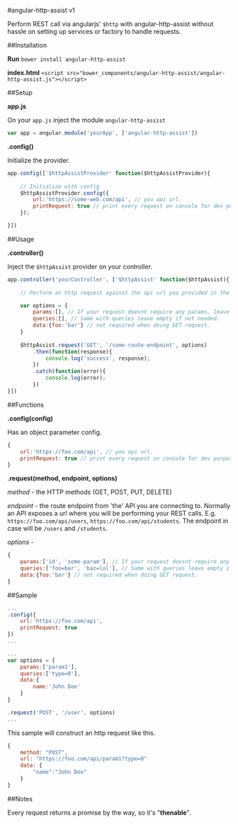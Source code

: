 #angular-http-assist v1

Perform REST call via angularjs' `$http` with angular-http-assist without hassle on setting up services or factory to handle requests.

##Installation

**Run** `bower install angular-http-assist`

**index.html** `<script src="bower_components/angular-http-assist/angular-http-assist.js"></script>`

##Setup

**app.js**

On your `app.js` inject the module `angular-http-assist`

```javascript
var app = angular.module('yourApp', ['angular-http-assist'])
```

**.config()** 

Initialize the provider.

```javascript
app.config(['$httpAssistProvider' function($httpAssistProvider){
	
	// Initialize with config
	$httpAssistProvider.config({
        url:'https://some-web.com/api', // you api url.
        printRequest: true // print every request on console for dev purposes.
    });

}])
```

##Usage

**.controller()**

Inject the `$httpAssist` provider on your controller.

```javascript
app.controller('yourController', ['$httpAssist' function($httpAssist){
	
	// Perform an http request against the api url you provided in the config()

	var options = {
        params:[], // If your request doesnt require any params, leave the array empty.
        queries:[], // Same with queries leave empty if not needed.
        data:{foo:'bar'} // not required when doing GET request.
    }
 
    $httpAssist.request('GET', '/some-route-endpoint', options)
        .then(function(response){
            console.log('success', response);
        })
        .catch(function(error){
            console.log(error);
        })
}])
```

##Functions

**.config(config)**

Has an object parameter config. 

```javascript
{
    url:'https://foo.com/api', // you api url.
    printRequest: true // print every request on console for dev purposes.
}
```

**.request(method, endpoint, options)**

*method* - the HTTP methods (GET, POST, PUT, DELETE)

*endpoint* - the route endpoint from 'the' API you are connecting to. Normally an API exposes a url where you will be performing your REST calls. E.g. `https://foo.com/api/users`, `https://foo.com/api/students`. The endpoint in case will be `/users` and `/students`.

*options* -  
```javascript
{
    params:['id', 'some-param'], // If your request doesnt require any params, leave the array empty.
    queries:['foo=bar', 'baz=lol'], // Same with queries leave empty if not needed.
    data:{foo:'bar'} // not required when doing GET request.
}
```

##Sample

```javascript
...
.config({
    url:'https://foo.com/api',
    printRequest: true
})
...

...
var options = {
	params:['param1'],
	queries:['type=0'],
	data:{
		name:'John Doe'
	}
}

.request('POST', '/user', options)
...
```

This sample will construct an http request like this. 

```javascript
{
	method: "POST", 
	url: "https://foo.com/api/param1?type=0"
	data: {
		"name":"John Doe"
	}
}
```

##Notes

Every request returns a promise by the way, so it's "**thenable**".